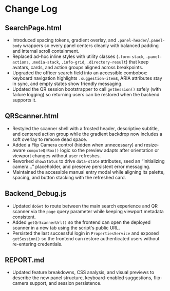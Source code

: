 # Change Log

## SearchPage.html
- Introduced spacing tokens, gradient overlay, and `.panel-header`/`.panel-body` wrappers so every panel centers cleanly with balanced padding and internal scroll containment.
- Replaced ad-hoc inline styles with utility classes (`.form-stack`, `.panel-actions`, `.media-stack`, `.info-grid`, `.directory-result`) that keep avatars, cards, and action groups aligned across breakpoints.
- Upgraded the officer search field into an accessible combobox: keyboard navigation highlights `.suggestion-item`s, ARIA attributes stay in sync, and empty states show friendly messaging.
- Updated the QR session bootstrapper to call `getSession()` safely (with failure logging) so returning users can be restored when the backend supports it.

## QRScanner.html
- Restyled the scanner shell with a frosted header, descriptive subtitle, and centered action group while the gradient backdrop now includes a soft overlay to remove dead space.
- Added a Flip Camera control (hidden when unnecessary) and resize-aware `computeQrBox()` logic so the preview adapts after orientation or viewport changes without user refreshes.
- Reworked `showStatus` to drive `data-state` attributes, seed an “Initializing camera…” placeholder, and preserve persistent error messaging.
- Maintained the accessible manual entry modal while aligning its palette, spacing, and button stacking with the refreshed card.

## Backend_Debug.js
- Updated `doGet` to route between the main search experience and QR scanner via the `page` query parameter while keeping viewport metadata consistent.
- Added `getQrScannerUrl()` so the frontend can open the deployed scanner in a new tab using the script's public URL.
- Persisted the last successful login in `PropertiesService` and exposed `getSession()` so the frontend can restore authenticated users without re-entering credentials.


## REPORT.md
- Updated feature breakdowns, CSS analysis, and visual previews to describe the new panel structure, keyboard-enabled suggestions, flip-camera support, and session persistence.
